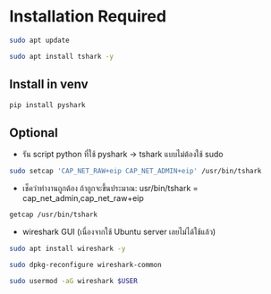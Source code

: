 # Installation Required
```bash
sudo apt update
```
```bash
sudo apt install tshark -y
```

## Install in venv
```bash
pip install pyshark
```

## Optional
- รัน script python ที่ใช้ pyshark -> tshark แบบไม่ต้องใช้ sudo
```bash
sudo setcap 'CAP_NET_RAW+eip CAP_NET_ADMIN+eip' /usr/bin/tshark
```
- เช็คว่าทำงานถูกต้อง ถ้าถูกจะขึ้นประมาณ: usr/bin/tshark = cap_net_admin,cap_net_raw+eip
```bash
getcap /usr/bin/tshark
```

- wireshark GUI (เนื่องจากใช้ Ubuntu server เลยไม่ได้ใช้แล้ว)
```bash
sudo apt install wireshark -y
```
```bash
sudo dpkg-reconfigure wireshark-common
```
```bash
sudo usermod -aG wireshark $USER
```
